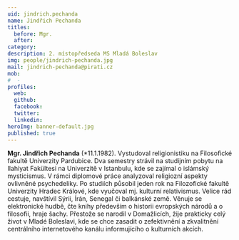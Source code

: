 ```yaml
---
uid: jindrich.pechanda
name: Jindřich Pechanda
titles:
  before: Mgr.
  after: 
category:
description: 2. místopředseda MS Mladá Boleslav
img: people/jindrich-pechanda.jpg
mail: jindrich-pechanda@pirati.cz
mob:
#  - 
profiles:
  web:
  github:
  facebook: 
  twitter:
  linkedin:
heroImg: banner-default.jpg
published: true
---
```


**Mgr. Jindřich Pechanda** (*11.1.1982). Vystudoval religionistiku na Filosofické fakultě Univerzity Pardubice. Dva semestry strávil na studijním pobytu na Ilahiyat Fakültesi 
na Univerzitě v Istanbulu, kde se zajímal o islámský mysticismus. V rámci diplomové práce analyzoval religiozní aspekty ovlivněné psychedeliky. Po studiích působil jeden rok 
na Filozofické fakultě Univerzity Hradec Králové, kde vyučoval mj. kulturní relativismus. Velice rád cestuje, navštívil Sýrii, Írán, Senegal či balkánské země. Věnuje se 
elektronické hudbě, čte knihy především o historii evropských národů a o filosofii, hraje šachy. Přestože se narodil v Domažlicích, žije prakticky celý život v Mladé Boleslavi, 
kde se chce zasadit o zefektivnění a zkvalitnění centrálního internetového kanálu informujícího o kulturních akcích.